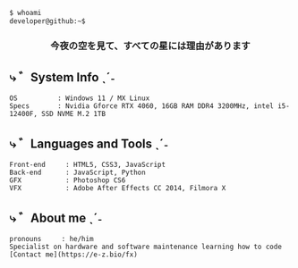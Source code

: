 ```bash
$ whoami
developer@github:~$
```

<h3 align="center">今夜の空を見て、すべての星には理由があります</h3>

## ⤷ ゛System Info ˎˊ˗

```konsole
OS          : Windows 11 / MX Linux
Specs       : Nvidia Gforce RTX 4060, 16GB RAM DDR4 3200MHz, intel i5-12400F, SSD NVME M.2 1TB
```

## ⤷ ゛Languages and Tools ˎˊ˗

```alacritty
Front-end     : HTML5, CSS3, JavaScript
Back-end      : JavaScript, Python
GFX           : Photoshop CS6
VFX           : Adobe After Effects CC 2014, Filmora X
```

##  ⤷ ゛About me ˎˊ˗
``` kitty
pronouns     : he/him
Specialist on hardware and software maintenance learning how to code
[Contact me](https://e-z.bio/fx)
```
